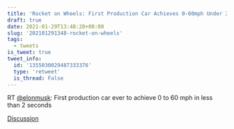 ```yaml
---
title: 'Rocket on Wheels: First Production Car Achieves 0-60mph Under 2 Seconds'
draft: true
date: 2021-01-29T13:48:28+00:00
slug: '202101291348-rocket-on-wheels'
tags:
  - tweets
is_tweet: true
tweet_info:
  id: '1355030029487333376'
  type: 'retweet'
  is_thread: False
---
```




RT [@elonmusk](https://x.com/elonmusk): First production car ever to achieve 0 to 60 mph in less than 2 seconds

[Discussion](https://x.com/sytelus/status/1355030029487333376)
